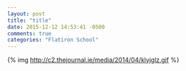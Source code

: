 ```yaml
---
layout: post
title: "title"
date: 2015-12-12 14:53:41 -0500
comments: true
categories: "Flatiron School"
---
```


<!-- {% img http://placekitten.com/890/280 %} -->
{% img http://c2.thejournal.ie/media/2014/04/klyjglz.gif %}
